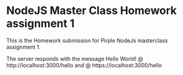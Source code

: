# NodeJS Master Class Homework assignment 1

This is the Homework submission for Pirple NodeJs masterclass assignment 1.

The server responds with the message Hello World! @ http://localhost:3000/hello and @ https://localhost:3000/hello 

